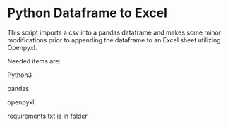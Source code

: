 # Python Dataframe to Excel


This script imports a csv into a pandas dataframe and makes some minor modifications prior to appending the dataframe to an Excel sheet utilizing Openpyxl.

Needed items are:

Python3

pandas

openpyxl

requirements.txt is in folder